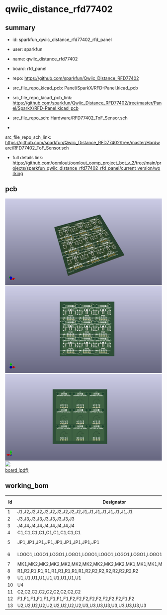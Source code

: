 # qwiic_distance_rfd77402
 
## summary 
* id: sparkfun_qwiic_distance_rfd77402_rfd_panel
* user: sparkfun
* name: qwiic_distance_rfd77402
* board: rfd_panel
* repo: https://github.com/sparkfun/Qwiic_Distance_RFD77402
* src_file_repo_kicad_pcb: Panel/SparkX/RFD-Panel.kicad_pcb
* src_file_repo_kicad_pcb_link: https://github.com/sparkfun/Qwiic_Distance_RFD77402/tree/master/Panel/SparkX/RFD-Panel.kicad_pcb


* src_file_repo_sch: Hardware/RFD77402_ToF_Sensor.sch
*
 src_file_repo_sch_link: https://github.com/sparkfun/Qwiic_Distance_RFD77402/tree/master/Hardware/RFD77402_ToF_Sensor.sch
* full details link: https://github.com/oomlout/oomlout_oomp_project_bot_v_2/tree/main/projects/sparkfun_qwiic_distance_rfd77402_rfd_panel/current_version/working  


## pcb  
![](working_3d_600.png) 
![](working_3d_front_600.png)  
![](working_3d_back_600.png)  
![](working_600.png)  
[board (pdf)](working.pdf)  

## working_bom
| Id | Designator | Footprint | Quantity | Designation | Supplier and ref |  | None | 
| --- | --- | --- | --- | --- | --- | --- | --- | 
| 1 | J1,J2,J2,J2,J2,J2,J2,J2,J2,J2,J1,J1,J1,J1,J1,J1,J1,J1 | 1X04_1MM_RA | 18 | Qwiic_Connector |  |  | [''] | 
| 2 | J3,J3,J3,J3,J3,J3,J3,J3,J3 | 1X01_NO_SILK | 9 | CONN_01X01 |  |  | [''] | 
| 3 | J4,J4,J4,J4,J4,J4,J4,J4,J4 | 1X04_NO_SILK | 9 | I2C_Standard_PTH_Connector |  |  | [''] | 
| 4 | C1,C1,C1,C1,C1,C1,C1,C1,C1 | 0603 | 9 | 0.1uF |  |  | [''] | 
| 5 | JP1,JP1,JP1,JP1,JP1,JP1,JP1,JP1,JP1 | SMT-JUMPER_3_2-NC_PASTE_SILK | 9 | JUMPER-SMT_3_2-NC_PASTE_SILK |  |  | [''] | 
| 6 | LOGO1,LOGO1,LOGO1,LOGO1,LOGO1,LOGO1,LOGO1,LOGO1,LOGO1 | OSHW-LOGO-MINI | 9 | SPARKFUN-AESTHETICS_OSHW-LOGOS |  |  | [''] | 
| 7 | MK1,MK2,MK2,MK2,MK2,MK2,MK2,MK2,MK2,MK2,MK1,MK1,MK1,MK1,MK1,MK1,MK1,MK1 | STAND-OFF | 18 | Mounting_Hole |  |  | [''] | 
| 8 | R1,R2,R1,R1,R1,R1,R1,R1,R1,R1,R2,R2,R2,R2,R2,R2,R2,R2 | 0603 | 18 | 4.7k |  |  | [''] | 
| 9 | U1,U1,U1,U1,U1,U1,U1,U1,U1 | RFD77402 | 9 | RFD77402 |  |  | [''] | 
| 10 | U4 | CREATIVE_COMMONS | 1 | CC_LICENSE |  |  | [''] | 
| 11 | C2,C2,C2,C2,C2,C2,C2,C2,C2 | 0603 | 9 | 4.7uF |  |  | [''] | 
| 12 | F1,F1,F1,F1,F1,F1,F1,F1,F2,F2,F2,F2,F2,F2,F2,F2,F1,F2 | FIDUCIAL-1X2 | 18 | Fiducial |  |  | [''] | 
| 13 | U2,U2,U2,U2,U2,U2,U2,U2,U2,U3,U3,U3,U3,U3,U3,U3,U3,U3 | SPARKX-MEDIUM | 18 | SPARKX-LOGO4 |  |  | [''] | 




